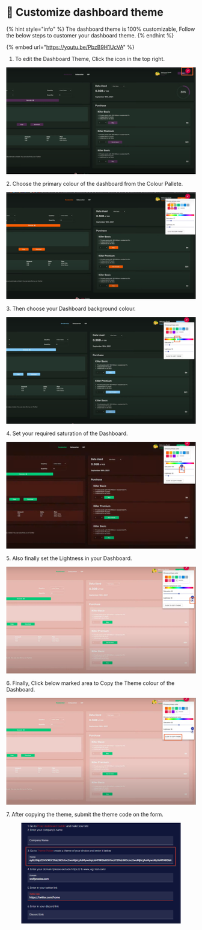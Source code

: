 # 💊 Customize dashboard theme

{% hint style="info" %}
The dashboard theme is 100% customizable, Follow the below steps to customer your dashboard theme.
{% endhint %}

{% embed url="https://youtu.be/PbzB9H1UcVA" %}

1. To edit the Dashboard Theme, Click the icon in the top right.

![](<../.gitbook/assets/Untitled design (25).png>)

2\. Choose the primary colour of the dashboard from the Colour Pallete.

![](<../.gitbook/assets/Untitled design (1) (8).png>)

3\. Then choose your Dashboard background colour.

![](<../.gitbook/assets/Untitled design (2) (4).png>)

4\. Set your required saturation of the Dashboard.

![](<../.gitbook/assets/Untitled design (3) (5).png>)

5\. Also finally set the Lightness in your Dashboard.

![](<../.gitbook/assets/Untitled design (4) (5).png>)

6\. Finally, Click below marked area to Copy the Theme colour of the Dashboard.

![](<../.gitbook/assets/Untitled design (5) (1).png>)

7\. After copying the theme, submit the theme code on the form.

<figure><img src="../.gitbook/assets/3 (8).png" alt=""><figcaption></figcaption></figure>
